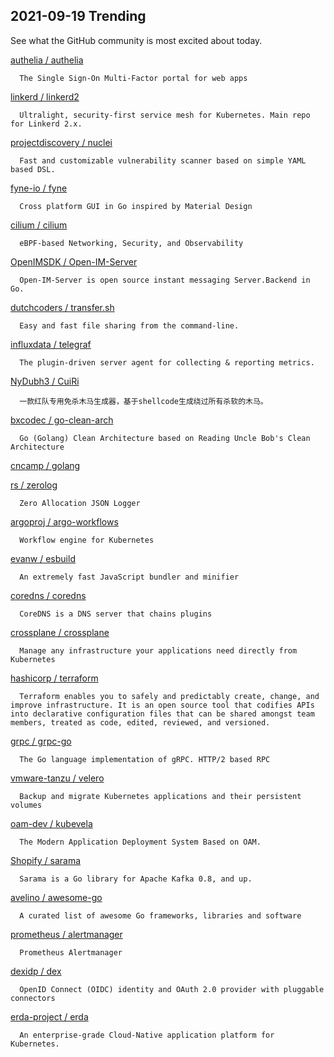 ## 2021-09-19 Trending 
See what the GitHub community is most excited about today. 

[authelia / authelia](https://github.com/authelia/authelia) 

      The Single Sign-On Multi-Factor portal for web apps
     
[linkerd / linkerd2](https://github.com/linkerd/linkerd2) 

      Ultralight, security-first service mesh for Kubernetes. Main repo for Linkerd 2.x.
     
[projectdiscovery / nuclei](https://github.com/projectdiscovery/nuclei) 

      Fast and customizable vulnerability scanner based on simple YAML based DSL.
     
[fyne-io / fyne](https://github.com/fyne-io/fyne) 

      Cross platform GUI in Go inspired by Material Design
     
[cilium / cilium](https://github.com/cilium/cilium) 

      eBPF-based Networking, Security, and Observability
     
[OpenIMSDK / Open-IM-Server](https://github.com/OpenIMSDK/Open-IM-Server) 

      Open-IM-Server is open source instant messaging Server.Backend in Go.
     
[dutchcoders / transfer.sh](https://github.com/dutchcoders/transfer.sh) 

      Easy and fast file sharing from the command-line.
     
[influxdata / telegraf](https://github.com/influxdata/telegraf) 

      The plugin-driven server agent for collecting & reporting metrics.
     
[NyDubh3 / CuiRi](https://github.com/NyDubh3/CuiRi) 

      一款红队专用免杀木马生成器，基于shellcode生成绕过所有杀软的木马。
     
[bxcodec / go-clean-arch](https://github.com/bxcodec/go-clean-arch) 

      Go (Golang) Clean Architecture based on Reading Uncle Bob's Clean Architecture
     
[cncamp / golang](https://github.com/cncamp/golang) 
 
[rs / zerolog](https://github.com/rs/zerolog) 

      Zero Allocation JSON Logger
     
[argoproj / argo-workflows](https://github.com/argoproj/argo-workflows) 

      Workflow engine for Kubernetes
     
[evanw / esbuild](https://github.com/evanw/esbuild) 

      An extremely fast JavaScript bundler and minifier
     
[coredns / coredns](https://github.com/coredns/coredns) 

      CoreDNS is a DNS server that chains plugins
     
[crossplane / crossplane](https://github.com/crossplane/crossplane) 

      Manage any infrastructure your applications need directly from Kubernetes
     
[hashicorp / terraform](https://github.com/hashicorp/terraform) 

      Terraform enables you to safely and predictably create, change, and improve infrastructure. It is an open source tool that codifies APIs into declarative configuration files that can be shared amongst team members, treated as code, edited, reviewed, and versioned.
     
[grpc / grpc-go](https://github.com/grpc/grpc-go) 

      The Go language implementation of gRPC. HTTP/2 based RPC
     
[vmware-tanzu / velero](https://github.com/vmware-tanzu/velero) 

      Backup and migrate Kubernetes applications and their persistent volumes
     
[oam-dev / kubevela](https://github.com/oam-dev/kubevela) 

      The Modern Application Deployment System Based on OAM.
     
[Shopify / sarama](https://github.com/Shopify/sarama) 

      Sarama is a Go library for Apache Kafka 0.8, and up.
     
[avelino / awesome-go](https://github.com/avelino/awesome-go) 

      A curated list of awesome Go frameworks, libraries and software
     
[prometheus / alertmanager](https://github.com/prometheus/alertmanager) 

      Prometheus Alertmanager
     
[dexidp / dex](https://github.com/dexidp/dex) 

      OpenID Connect (OIDC) identity and OAuth 2.0 provider with pluggable connectors
     
[erda-project / erda](https://github.com/erda-project/erda) 

      An enterprise-grade Cloud-Native application platform for Kubernetes.
     
